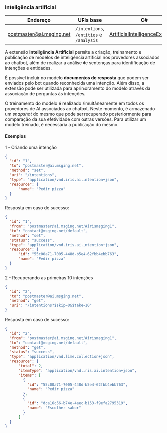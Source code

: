 ### Inteligência artificial
| Endereço                        | URIs base     | C#                     |
|---------------------------------|---------------|------------------------|
| postmaster@ai.msging.net        | `/intentions`, `/entities` e `/analysis`   | [ArtificialIntelligenceExtension](https://github.com/takenet/messaginghub-client-csharp/blob/master/src/Takenet.MessagingHub.Client/Extensions/ArtificialIntelligence/ArtificialIntelligenceExtension.cs) |

A extensão **Inteligência Artificial** permite a criação, treinamento e publicação de modelos de inteligência artificial nos provedores associados ao chatbot, além de realizar a análise de sentenças para identificação de intenções e entidades.

É possível incluir no modelo **documentos de resposta** que podem ser enviados pelo bot quando reconhecida uma intenção. Além disso, a extensão pode ser utilizada para aprimoramento do modelo através da associação de perguntas às intenções.

O treinamento do modelo é realizado simultâneamente em todos os provedores de AI associados ao chatbot. Neste momento, é armazenado um *snapshot* do mesmo que pode ser recuperado posteriormente para comparação da sua efetividade com outras versões. Para utilizar um modelo treinado, é necessária a publicação do mesmo.

#### Exemplos

1 - Criando uma intenção
```json
{  
  "id": "1",
  "to": "postmaster@ai.msging.net",
  "method": "set",
  "uri": "/intentions",
  "type": "application/vnd.iris.ai.intention+json",
  "resource": {
      "name": "Pedir pizza"
  }  
}
```
Resposta em caso de sucesso:
```json
{
  "id": "1",
  "from": "postmaster@ai.msging.net/#irismsging1",
  "to": "contact@msging.net/default",
  "method": "set",
  "status": "success",
  "type": "application/vnd.iris.ai.intention+json",
  "resource": {
      "id": "55c00a71-7005-448d-b5e4-62fbb4ebb763",
      "name": "Pedir pizza"
  }  
}
```

2 - Recuperando as primeiras 10 intenções
```json
{  
  "id": "2",
  "to": "postmaster@ai.msging.net",
  "method": "get",
  "uri": "/intentions?$skip=0&$take=10"
}
```
Resposta em caso de sucesso:
```json
{
  "id": "2",
  "from": "postmaster@ai.msging.net/#irismsging1",
  "to": "contact@msging.net/default",
  "method": "get",
  "status": "success",
  "type": "application/vnd.lime.collection+json",
  "resource": {
      "total": 2,
      "itemType": "application/vnd.iris.ai.intention+json",
      "items": [
        {
          "id": "55c00a71-7005-448d-b5e4-62fbb4ebb763",
          "name": "Pedir pizza"
        },
        {
          "id": "dca16c56-b74e-4aec-b153-f9efa2795319",
          "name": "Escolher sabor"
        }
      ]
  }
}
```